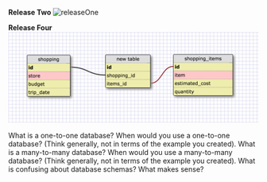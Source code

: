 <strong>Release Two</strong>
![releaseOne](imgs/releaseOne.png)


<strong>Release Four</strong>
![releaseFour](imgs/releaseFour.png)


What is a one-to-one database?
When would you use a one-to-one database? (Think generally, not in terms of the example you created).
What is a many-to-many database?
When would you use a many-to-many database? (Think generally, not in terms of the example you created).
What is confusing about database schemas? What makes sense?